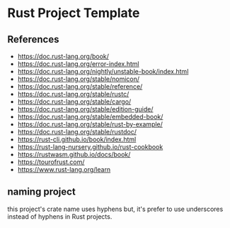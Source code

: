 # Rust Project Template


## References
- https://doc.rust-lang.org/book/
- https://doc.rust-lang.org/error-index.html
- https://doc.rust-lang.org/nightly/unstable-book/index.html
- https://doc.rust-lang.org/stable/nomicon/
- https://doc.rust-lang.org/stable/reference/
- https://doc.rust-lang.org/stable/rustc/
- https://doc.rust-lang.org/stable/cargo/
- https://doc.rust-lang.org/stable/edition-guide/
- https://doc.rust-lang.org/stable/embedded-book/
- https://doc.rust-lang.org/stable/rust-by-example/
- https://doc.rust-lang.org/stable/rustdoc/
- https://rust-cli.github.io/book/index.html
- https://rust-lang-nursery.github.io/rust-cookbook
- https://rustwasm.github.io/docs/book/
- https://tourofrust.com/
- https://www.rust-lang.org/learn


## naming project
this project's crate name uses hyphens but,
it's prefer to use underscores instead of hyphens in Rust projects.
